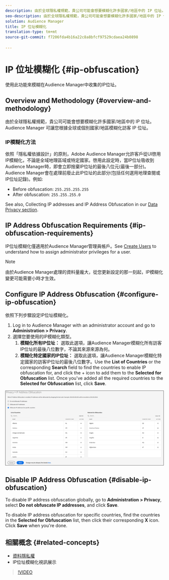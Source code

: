 ```yaml
---
description: 由於全球隱私權規範，貴公司可能會想要模糊化許多國家/地區中的 IP 位址。Audience Manager 可讓您根據全球或個別國家/地區模糊化訪客 IP 位址。
seo-description: 由於全球隱私權規範，貴公司可能會想要模糊化許多國家/地區中的 IP 位址。Audience Manager 可讓您根據全球或個別國家/地區模糊化訪客 IP 位址。
solution: Audience Manager
title: IP 位址模糊化
translation-type: tm+mt
source-git-commit: f7206fda4b16a22c8a8bfcf97529cdaea24b0898

---
```



# IP 位址模糊化 {#ip-obfuscation}

使用此功能來模糊在Audience Manager中收集的IP位址。

## Overview and Methodology {#overview-and-methodology}

由於全球隱私權規範，貴公司可能會想要模糊化許多國家/地區中的 IP 位址。Audience Manager 可讓您根據全球或個別國家/地區模糊化訪客 IP 位址。

### IP模糊化方法

依照「隱私權依據設計」的原則，Adobe Audience Manager允許客戶從UI啓用IP模糊化，不論是全域地理區域或特定國家。啓用此設定時，當IP位址吸收到Audience Manager時，即會立即捨棄IP位址的最後八位元(最後一部分)。Audience Manager會在處理前廢止此IP位址的此部分(包括任何選用地理查閱或IP位址記錄)。例如:

* Before obfuscation: `255.255.255.255`
* After obfuscation: `255.255.255.0`

See also, Collecting IP addresses and IP Address Obfuscation in our [Data Privacy section](/help/using/overview/data-security-and-privacy/data-privacy.md).

## IP Address Obfuscation Requirements {#ip-obfuscation-requirements}

IP位址模糊化僅適用於Audience Manager管理員帳戶。See [Create Users](/help/using/features/administration/administration-overview.md#create-users) to understand how to assign administrator privileges for a user.

>[!NOTE]
>
> 由於Audience Manager處理的資料量龐大，從您更新設定的那一刻起，IP模糊化變更可能需要小時才生效。

## Configure IP Address Obfuscation {#configure-ip-obfuscation}

依照下列步驟設定IP位址模糊化。

1. Log in to Audience Manager with an administrator account and go to **Administration &gt; Privacy**.
2. 選擇您要使用的IP模糊化類型。
   1. **模糊化所有IP位址：** 選取此選項，讓Audience Manager模糊化所有訪客IP位址的最後八位數字，不論其來源來源為何。
   2. **模糊化特定國家的IP位址：** 選取此選項，讓Audience Manager模糊化特定國家的訪客IP位址的最後八位數字。Use the **List of Countries** or the corresponding **Search** field to find the countries to enable IP obfuscation for, and click the + icon to add them to the **Selected for Obfuscation** list. Once you've added all the required countries to the **Selected for Obfuscation** list, click **Save**.

![](assets/ip-obfuscation.png)

## Disable IP Address Obfuscation {#disable-ip-obfuscation}

To disable IP address obfuscation globally, go to **Administration &gt; Privacy**, select **Do not obfuscate IP addresses**, and click **Save**.

To disable IP address obfuscation for specific countries, find the countries in the **Selected for Obfuscation** list, then click their corresponding **X** icon. Click **Save** when you're done.

## 相關概念 {#related-concepts}

* [資料隱私權](/help/using/overview/data-security-and-privacy/data-privacy.md)
* IP位址模糊化視訊展示
>[!VIDEO](https://video.tv.adobe.com/v/27218/?captions=chi_hant)

